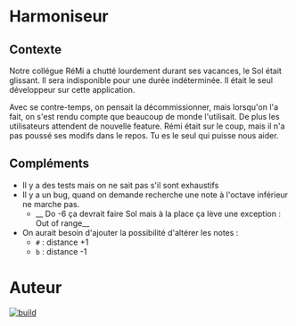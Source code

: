 # Harmoniseur

## Contexte
Notre collégue RéMi a chutté lourdement durant ses vacances, le Sol était glissant. Il sera indisponible pour une durée indéterminée. Il était le seul développeur sur cette application. 

Avec se contre-temps, on pensait la décommissionner, mais lorsqu'on l'a fait, on s'est rendu compte que beaucoup de monde l'utilisait. De plus les utilisateurs attendent de nouvelle feature. Rémi était sur le coup, mais il n'a pas poussé ses modifs dans le repos. Tu es le seul qui puisse nous aider.

## Compléments
- Il y a des tests mais on ne sait pas s'il sont exhaustifs
- Il y a un bug, quand on demande recherche une note à l'octave inférieur ne marche pas.
  - __ Do -6 ça devrait faire Sol mais à la place ça lève une exception : Out of range__
- On aurait besoin d'ajouter la possibilité d'altérer les notes :
	- `#` :  distance +1
	- `b` : distance -1

# Auteur
[![build](https://img.shields.io/badge/LinkedIn-0077B5?style=for-the-badge&logo=linkedin&logoColor=white)](https://www.linkedin.com/in/cyril-cophignon-b58b5a5b/)